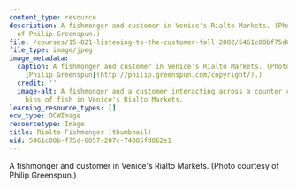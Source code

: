 ```yaml
---
content_type: resource
description: A fishmonger and customer in Venice's Rialto Markets. (Photo courtesy
  of Philip Greenspun.)
file: /courses/15-821-listening-to-the-customer-fall-2002/5461c00bf75d6857207c74085fd862e1_15-821f02-th.jpg
file_type: image/jpeg
image_metadata:
  caption: A fishmonger and customer in Venice's Rialto Markets. (Photo courtesy of
    [Philip Greenspun](http://philip.greenspun.com/copyright/).)
  credit: ''
  image-alt: A fishmonger and a customer interacting across a counter covered with
    bins of fish in Venice's Rialto Markets.
learning_resource_types: []
ocw_type: OCWImage
resourcetype: Image
title: Rialto Fishmonger (thumbnail)
uid: 5461c00b-f75d-6857-207c-74085fd862e1
---
```

A fishmonger and customer in Venice's Rialto Markets. (Photo courtesy of Philip Greenspun.)

